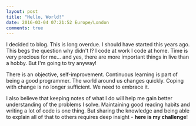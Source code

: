 ```yaml
---
layout: post
title: "Hello, World!"
date: 2016-03-04 07:21:52 Europe/London
comments: true
---
```


I decided to blog. This is long overdue. I should have started this years ago. This begs the question why didn't I? I code at work I code at home. Time is very precious for me... and yes, there are more important things in live than a hobby. But I'm going to try anyway!

There is an objective, self-improvement. Continuous learning is part of being a good programmer. The world around us changes quickly. Coping with change is no longer sufficient. We need to embrace it.

I also believe that keeping notes of what I do will help me gain better understanding of the problems I solve. Maintaining good reading habits and writing a lot of code is one thing. But sharing the knowledge and being able to explain all of that to others requires deep insight - **here is my challenge**!

